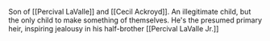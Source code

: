 Son of [[Percival LaValle]] and [[Cecil Ackroyd]]. An illegitimate child, but the only child to make something of themselves. He's the presumed primary heir, inspiring jealousy in his half-brother [[Percival LaValle Jr.]] 